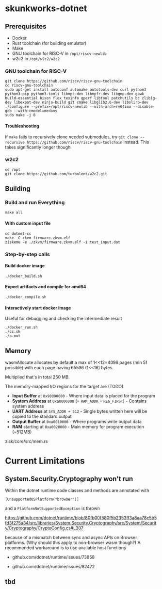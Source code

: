 # skunkworks-dotnet

## Prerequisites

* Docker
* Rust toolchain (for building emulator)
* Make
* GNU toolchain for RISC-V in `/opt/riscv-newlib`
* w2c2 in `/opt/w2c2/w2c2`

### GNU toolchain for RISC-V

```
git clone https://github.com/riscv/riscv-gnu-toolchain
cd riscv-gnu-toolchain
sudo apt-get install autoconf automake autotools-dev curl python3 python3-pip python3-tomli libmpc-dev libmpfr-dev libgmp-dev gawk build-essential bison flex texinfo gperf libtool patchutils bc zlib1g-dev libexpat-dev ninja-build git cmake libglib2.0-dev libslirp-dev
./configure --prefix=/opt/riscv-newlib --with-arch=rv64ima --disable-gdb --with-cmodel=medany
sudo make -j 8
```

#### Troubleshooting

If `make` fails to recursively clone needed submodules, try `git clone --recursive https://github.com/riscv/riscv-gnu-toolchain` instead. This takes significantly longer though

### w2c2

```
cd /opt
git clone https://github.com/turbolent/w2c2.git
```

## Building

### Build and run Everything


```
make all
```

#### With custom input file

```
cd dotnet-cc
make -C zkvm firmware.zkvm.elf
ziskemu -e ./zkvm/firmware.zkvm.elf -i test_input.dat
```

### Step-by-step calls

#### Build docker image

```
./docker_build.sh
```

#### Export artifacts and compile for amd64

```
./docker_compile.sh
```

#### Interactively start docker image

Useful for debugging and checking the intermediate result

```
./docker_run.sh
./cc.sh
./a.out
```

## Memory

wasmAllocate allocates by default a max of 1<<12=4096 pages (min 51 possible)
with each page having 65536 (1<<16) bytes.

Multiplied that's in total 250 MB.

The memory-mapped I/O regions for the target are (TODO):

- **Input Buffer** at `0x90000000` - Where input data is placed for the program
- **System Address** at `0xa0000000` (= `RAM_ADDR` = `REG_FIRST`) - Contains system address
- **UART Address** at `SYS_ADDR + 512` - Single bytes written here will be copied to the standard output
- **Output Buffer** at `0xa0010000` - Where programs write output data
- **RAM** starting at `0xa0020000` - Main memory for program execution (~512MB)

zisk/core/src/mem.rs

# Current Limitations

## System.Security.Cryptography won't run

Within the dotnet runtime code classes and methods are annotated with

```
[UnsupportedOSPlatform("browser")]
```

and a `PlatformNotSupportedException` is thrown

https://github.com/dotnet/runtime/blob/80fb00f580f5b2353ff3a8aa78c5b5fd3f275a34/src/libraries/System.Security.Cryptography/src/System/Security/Cryptography/CryptoConfig.cs#L307

because of a mismatch between sync and async APIs on Browser platforms. (Why should this apply to non-browser wasm though?) A recommended workaround is to use available host functions

- github.com/dotnet/runtime/issues/73858

- github.com/dotnet/runtime/issues/82472

## tbd
